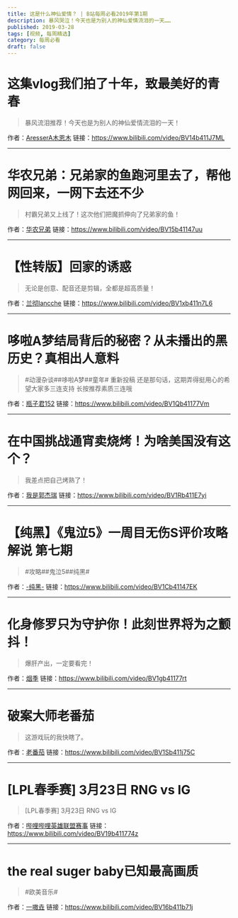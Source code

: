 ```yaml
---
title: 这是什么神仙爱情？ | B站每周必看2019年第1期
description: 暴风哭泣！今天也是为别人的神仙爱情流泪的一天……
published: 2019-03-28
tags: [视频, 每周精选]
category: 每周必看
draft: false
---
```


# 这集vlog我们拍了十年，致最美好的青春
> 暴风流泪推荐！今天也是为别人的神仙爱情流泪的一天！

作者：[AresserA木恩木](https://space.bilibili.com/326257138)
链接：https://www.bilibili.com/video/BV14b411J7ML

---

# 华农兄弟：兄弟家的鱼跑河里去了，帮他网回来，一网下去还不少
> 村霸兄弟又上线了！这次他们把魔抓伸向了兄弟家的鱼！

作者：[华农兄弟](https://space.bilibili.com/250858633)
链接：https://www.bilibili.com/video/BV15b41147uu

---

# 【性转版】回家的诱惑
> 无论是创意、配音还是剪辑，全都是超高质量！

作者：[兰彻lancche](https://space.bilibili.com/9813844)
链接：https://www.bilibili.com/video/BV1xb411n7L6

---

# 哆啦A梦结局背后的秘密？从未播出的黑历史？真相出人意料
> #动漫杂谈##哆啦A梦##童年#
重新投稿
还是那句话，这期弄得挺用心的希望大家多三连支持
长按推荐素质三连哦

作者：[瓶子君152](https://space.bilibili.com/730732)
链接：https://www.bilibili.com/video/BV1Qb41177Vm

---

# 在中国挑战通宵卖烧烤！为啥美国没有这个？
> 我差点把自己烤熟了！

作者：[我是郭杰瑞](https://space.bilibili.com/176037767)
链接：https://www.bilibili.com/video/BV1Rb411E7yi

---

# 【纯黑】《鬼泣5》一周目无伤S评价攻略解说 第七期
> #攻略##鬼泣5##纯黑#

作者：[-纯黑-](https://space.bilibili.com/585267)
链接：https://www.bilibili.com/video/BV1Cb41147EK

---

# 化身修罗只为守护你！此刻世界将为之颤抖！
> 爆肝产出，一定要看完！

作者：[烟季](https://space.bilibili.com/15377173)
链接：https://www.bilibili.com/video/BV1gb41177rt

---

# 破案大师老番茄
> 这游戏玩的我快瞎了。

作者：[老番茄](https://space.bilibili.com/546195)
链接：https://www.bilibili.com/video/BV1Sb411j75C

---

# [LPL春季赛] 3月23日 RNG vs IG
> [LPL春季赛] 3月23日 RNG vs IG

作者：[哔哩哔哩英雄联盟赛事](https://space.bilibili.com/50329118)
链接：https://www.bilibili.com/video/BV19b411774z

---

# the real suger baby已知最高画质
> #欧美音乐#

作者：[一嗷垚](https://space.bilibili.com/30194033)
链接：https://www.bilibili.com/video/BV16b411b71j

